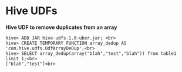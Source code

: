 # Hive UDFs

<b>Hive UDF to remove duplicates from an array</b><br>
```
hive> ADD JAR hive-udfs-1.0-uber.jar; <br>
hive> CREATE TEMPORARY FUNCTION array_dedup AS 'com.hive.udfs.UdfArrayDeDup';<br>
hive> SELECT array_dedup(array("blah","test","blah")) from table1 limit 1;<br>
["blah","test"]<br>
```
